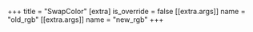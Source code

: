 +++
title = "SwapColor"
[extra]
is_override = false
[[extra.args]]
name = "old_rgb"
[[extra.args]]
name = "new_rgb"
+++